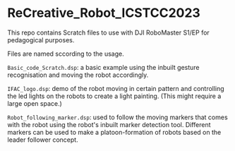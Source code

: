 # ReCreative_Robot_ICSTCC2023

This repo contains Scratch files to use with DJI RoboMaster S1/EP for pedagogical purposes.

Files are named sccording to the usage.

`Basic_code_Scratch.dsp`: a basic example using the inbuilt gesture recognisation and moving the robot accordingly.

`IFAC_logo.dsp`:  demo of the robot moving in certain pattern and controlling the led lights on the robots to create a light painting. (This might require a large open space.)

`Robot_following_marker.dsp`: used to follow the moving markers that comes with the robot using the robot's inbuilt marker detection tool. Different markers can be used to make a platoon-formation of robots based on the leader follower concept.
